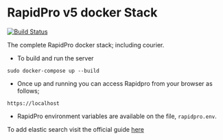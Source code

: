 RapidPro v5 docker Stack
========================

[![Build Status](https://travis-ci.org/ngendah/rapidpro.svg?branch=master)](https://travis-ci.org/ngendah/rapidpro)


The complete RapidPro docker stack; including courier.

* To build and run the server

```
sudo docker-compose up --build
```

* Once up and running you can access Rapidpro from your browser as follows;

```
https://localhost
```

* RapidPro environment variables are available on the file, `rapidpro.env`.

To add elastic search visit the official guide [here](https://www.elastic.co/guide/en/elasticsearch/reference/current/docker.html)
